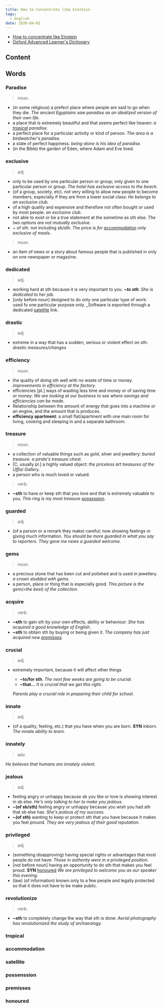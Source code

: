 ```yaml
---
title: How to Concentrate like Einstein
tags:
  - English
date: 2020-04-02
---
```


- [How to concentrate like Einstein](https://www.amazon.com/How-Concentrate-Like-Einstein-Concentration-ebook/dp/B009JSAAV8)
- [Oxford Advanced Learner's Dictionary](https://www.amazon.com/Oxford-Advanced-Learners-Dictionary-8th/dp/B00900NAFI)

## Content



## Words

### Paradise

> noun.

- (in some religious) a prefect place where people are said to go when they die. _The ancient Egyptains saw paradise as an idealized version of their own life._
- a place that is extremely beautiful and that seems perfect like heaven: _a [tropical](#tropical) paradise._
- a perfect place for a particular activity or kind of person. _The area is a birdwatcher's paradise._
- a state of perfect happiness. _being alone is his idea of paradise._
- (in the Bible) the garden of Eden, where Adam and Eve lived.

### exclusive

> adj.

- only to be used by one particular person or group; only given to one particular person or group. _The hotel has exclusive access to the beach._
- (of a group, society, etc). not very willing to allow new people to become members, especially if they are from a lower social class: _He belongs to an exclusive club._
- of a high quality and expensive and therefore not often bought or used by most people. _an exclusive club_.
- not able to exist or be a true statement at the sometime as sth else. _The  two options are not mutually exclusive._
- ~ of sth. not including sb/sth. _The price is for [accommodation](#accommodation) only exclusive of meals._

> noun.

- an item of news or a story about famous people that is published in only on one newspaper or magazine.

### dedicated

> adj.

- working hard at sth because it is very important to you. ***~to sth***:  _She is dedicated to her job._
- [only before noun] designed to do only one particular type of work: used fo one particular purpose only. _Software is exported through a dedicated [satellite](#satellite) link.

### drastic

> adj.

- extreme in a way that has a sudden, serious or violent effect on sth: _drastic measures/changes_

### efficiency

> noun.

- the quality of doing sth well with no waste of time or money. _improvements in efficiency at the factory._
- efficiencies [pl.] ways of wasting less time and money or of saving time or money: _We are looking at our business to see where savings and efficiencies can be made._
- Relationship between the amount of energy that goes into a machine or an engine, and the amount that is produces.
- **efficiency apartment**: a small flat/apartment with one  main room for living, cooking and sleeping in and a separate bathroom.

### treasure

> noun.

- a collection of valuable things such as gold, silver and jewellery: _buried treasure._ _a pirate's treasure chest._
- [C, usually pl.] a highly valued object: _the priceless art treasures of the Uffizi Gallery._
- a person who is much loved or valued.

> verb.

- **~sth** to have or keep sth that you love and that is extremely valuable to you. _This ring is my most treasure [possession](#possession)._

### guarded

> adj.

- (of a person or a remark they make) careful; now showing feelings or giving much information. _You should be more guarded in what you say to reporters._ _They gave me news a guarded welcome._

### gems

> noun.

- a precious stone that has been cut and polished and is used in jewellery. _a crown studded with gems._
-  a person, place or thing that is especially good. _This picture is the gem(=the best) of the collection._

### acquire

> verb.

- **~sth** to gain sth by your own effects, ability or behaviour: _She has acquired a good knowledge of English._
- **~sth** to obtain sth by buying or being given it. _The company has just acquired new [premisses](#possenssion)._

### crucial

> adj.

- extremely important, because it will affect other things
    - **~to/for sth**. _The next few weeks are going to be crucial._
    - **~that...** _It is crucial that we get this right._

    _Parents play a crucial role in preparing their child for school._
    
### innate

> adj.

- (of a quality, feeling, etc.) that you have when you are born. **SYN** inborn. _The innate ability to learn._

### innately

> adv.

_He believes that humans are innately violent._

### jealous

> adj.

- feeling angry or unhappy because sb you like or love is showing interest in sb else. _He's only talking to her to make you jealous._
- **~(of sb/sth)** feeling angry or unhappy because you wish you had sth that sb else has. _She's jealous of my success._
- **~(of sth)** wanting to keep or protect sth that you have because it makes you feel pround. _They are very jealous of their good reputation._

### privileged

> adj.

- (something disapproving) having special rights or advantages that most people do not have: _Those in authority were in a privileged position._
- [not before noun] having an opportunity to do sth that makes you feel proud. **SYN** [honoured](#honoured)  _We are privileged to welcome you as our speaker this evening._
- (law) (of information) known only to a few people and legally protected so that it does not have to be make public.

### revolutionize

> verb.

- **~sth** to completely change the way that sth is done: _Aerial photography has revolutionized the study of archaeology._

### tropical

### accommodation

### satellite

### possenssion

### premisses

### honoured


